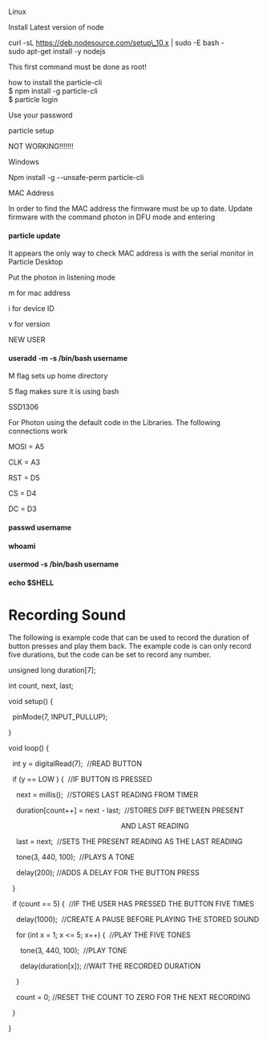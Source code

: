 Linux

Install Latest version of node

curl -sL https://deb.nodesource.com/setup\_10.x | sudo -E bash -  
sudo apt-get install -y nodejs

This first command must be done as root\!

how to install the particle-cli  
$ npm install -g particle-cli  
$ particle login

Use your password

particle setup

NOT WORKING\!\!\!\!\!\!\!

Windows

Npm install -g --unsafe-perm particle-cli

MAC Address

In order to find the MAC address the firmware must be up to date. Update firmware with the command photon in DFU mode and entering

#### particle update

It appears the only way to check MAC address is with the serial monitor in Particle Desktop

Put the photon in listening mode

m for mac address

i for device ID

v for version

NEW USER

#### useradd -m -s /bin/bash username

M flag sets up home directory

S flag makes sure it is using bash

SSD1306

For Photon using the default code in the Libraries. The following connections work

MOSI = A5

CLK = A3

RST = D5

CS = D4

DC = D3

#### passwd username

#### whoami

#### usermod -s /bin/bash username

#### echo $SHELL

# Recording Sound

The following is example code that can be used to record the duration of button presses and play them back. The example code is can only record five durations, but the code can be set to record any number.

unsigned long duration\[7\];

int count, next, last;

void setup() {

  pinMode(7, INPUT\_PULLUP);

}

void loop() {

  int y = digitalRead(7);  //READ BUTTON

  if (y == LOW ) {  //IF BUTTON IS PRESSED

    next = millis();  //STORES LAST READING FROM TIMER

    duration\[count++\] = next - last;  //STORES DIFF BETWEEN PRESENT

                                                         AND LAST READING

    last = next;  //SETS THE PRESENT READING AS THE LAST READING

    tone(3, 440, 100);  //PLAYS A TONE

    delay(200); //ADDS A DELAY FOR THE BUTTON PRESS

  }

  if (count == 5) {  //IF THE USER HAS PRESSED THE BUTTON FIVE TIMES

    delay(1000);  //CREATE A PAUSE BEFORE PLAYING THE STORED SOUND

    for (int x = 1; x \<= 5; x++) {  //PLAY THE FIVE TONES

      tone(3, 440, 100);  //PLAY TONE

      delay(duration\[x\]); //WAIT THE RECORDED DURATION

    }

    count = 0; //RESET THE COUNT TO ZERO FOR THE NEXT RECORDING

  }

}

